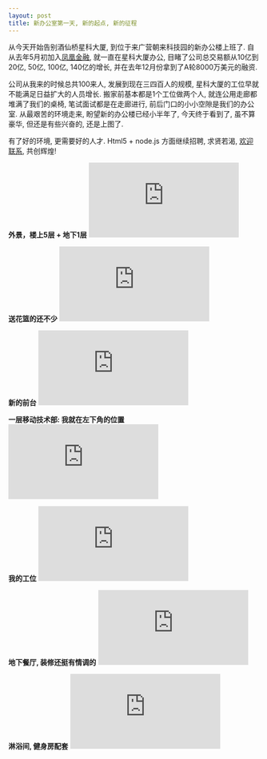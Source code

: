 ```yaml
---
layout: post
title: 新办公室第一天, 新的起点, 新的征程
---
```


从今天开始告别酒仙桥星科大厦, 到位于来广营朝来科技园的新办公楼上班了. 自从去年5月初加入[凤凰金融](http://www.fengjr.com/), 就一直在星科大厦办公,
目睹了公司总交易额从10亿到20亿, 50亿, 100亿, 140亿的增长, 并在去年12月份拿到了A轮8000万美元的融资.

公司从我来的时候总共100来人, 发展到现在三四百人的规模, 星科大厦的工位早就不能满足日益扩大的人员增长. 搬家前基本都是1个工位做两个人,
就连公用走廊都堆满了我们的桌椅, 笔试面试都是在走廊进行, 前后门口的小小空隙是我们的办公室. 从最艰苦的环境走来,
盼望新的办公楼已经小半年了, 今天终于看到了, 虽不算豪华, 但还是有些兴奋的, 还是上图了.

有了好的环境, 更需要好的人才. Html5 + node.js 方面继续招聘, 求贤若渴,
[欢迎联系](http://mail.qq.com/cgi-bin/qm_share?t=qm_mailme&email=lez0__38u-jw1eTku-b6_A), 共创辉煌!

__外景，楼上5层 + 地下1层__
![凤凰金融新办公室](http://yanxi-img.h5nodejs.com/yanxi.me/2016/04/1.jpg@0o_1l_1440w_90q.src)

__送花篮的还不少__
![凤凰金融新办公室](http://yanxi-img.h5nodejs.com/yanxi.me/2016/04/7.jpg@0o_1l_1440w_90q.src)

__新的前台__
![凤凰金融新办公室](http://yanxi-img.h5nodejs.com/yanxi.me/2016/04/6.jpg@0o_1l_1440w_90q.src)

__一层移动技术部: 我就在左下角的位置__
![凤凰金融新办公室](http://yanxi-img.h5nodejs.com/yanxi.me/2016/04/2.jpg@0o_1l_1440w_90q.src)

__我的工位__
![凤凰金融新办公室](http://yanxi-img.h5nodejs.com/yanxi.me/2016/04/3.jpg@0o_1l_1440w_90q.src)

__地下餐厅, 装修还挺有情调的__
![凤凰金融新办公室](http://yanxi-img.h5nodejs.com/yanxi.me/2016/04/12.jpg@0o_1l_1440w_90q.src)

__淋浴间, 健身房配套__
![凤凰金融新办公室](http://yanxi-img.h5nodejs.com/yanxi.me/2016/04/10.jpg@0o_1l_1440w_90q.src)
